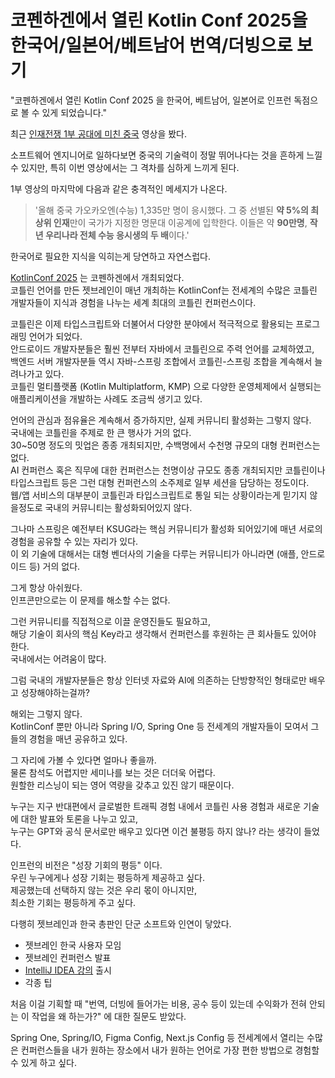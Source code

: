 # 코펜하겐에서 열린 Kotlin Conf 2025을 한국어/일본어/베트남어 번역/더빙으로 보기

"코펜하겐에서 열린 Kotlin Conf 2025 을 한국어, 베트남어, 일본어로 인프런 독점으로 볼 수 있게 되었습니다."  
  
최근 [인재전쟁 1부 공대에 미친 중국](https://www.youtube.com/watch?v=yE9-ENNbXsU) 영상을 봤다.  
  
소프트웨어 엔지니어로 일하다보면 중국의 기술력이 정말 뛰어나다는 것을 흔하게 느낄 수 있지만, 특히 이번 영상에서는 그 격차를 심하게 느끼게 된다.  

1부 영상의 마지막에 다음과 같은 충격적인 메세지가 나온다.  

> '올해 중국 가오카오엔(수능) 1,335만 명이 응시했다. 
그 중 선별된 **약 5%의 최상위 인재**만이 국가가 지정한 명문대 이공계에 입학한다.
이들은 약 **90만명**, 
**작년 우리나라 전체 수능 응시생의 두 배**이다.'

한국어로 필요한 지식을 익히는게 당연하고 자연스럽다.  



[KotlinConf 2025](https://kotlinconf.com/) 는 코펜하겐에서 개최되었다.  
코틀린 언어를 만든 젯브레인이 매년 개최하는 KotlinConf는 전세계의 수많은 코틀린 개발자들이 지식과 경험을 나누는 세계 최대의 코틀린 컨퍼런스이다.  
  
코틀린은 이제 타입스크립트와 더불어서 다양한 분야에서 적극적으로 활용되는 프로그래밍 언어가 되었다.  
안드로이드 개발자분들은 훨씬 전부터 자바에서 코틀린으로 주력 언어를 교체하였고,  
백엔드 서버 개발자분들 역시 자바-스프링 조합에서 코틀린-스프링 조합을 계속해서 늘려나가고 있다.  
코틀린 멀티플랫폼 (Kotlin Multiplatform, KMP) 으로 다양한 운영체제에서 실행되는 애플리케이션을 개발하는 사례도 조금씩 생기고 있다.  
  
언어의 관심과 점유율은 계속해서 증가하지만, 실제 커뮤니티 활성화는 그렇지 않다.  
국내에는 코틀린을 주제로 한 큰 행사가 거의 없다.  
30~50명 정도의 밋업은 종종 개최되지만, 수백명에서 수천명 규모의 대형 컨퍼런스는 없다.  
AI 컨퍼런스 혹은 직무에 대한 컨퍼런스는 천명이상 규모도 종종 개최되지만 코틀린이나 타입스크립트 등은 그런 대형 컨퍼런스의 소주제로 일부 세션을 담당하는 정도이다.  
웹/앱 서비스의 대부분이 코틀린과 타입스크립트로 통일 되는 상황이라는게 믿기지 않을정도로 국내의 커뮤니티는 활성화되어있지 않다.  
  
그나마 스프링은 예전부터 KSUG라는 핵심 커뮤니티가 활성화 되어있기에 매년 서로의 경험을 공유할 수 있는 자리가 있다.  
이 외 기술에 대해서는 대형 벤더사의 기술을 다루는 커뮤니티가 아니라면 (애플, 안드로이드 등) 거의 없다.  
  
그게 항상 아쉬웠다.  
인프콘만으로는 이 문제를 해소할 수는 없다.  

그런 커뮤니티를 직접적으로 이끌 운영진들도 필요하고,  
해당 기술이 회사의 핵심 Key라고 생각해서 컨퍼런스를 후원하는 큰 회사들도 있어야 한다.  
국내에서는 어려움이 많다.  
  
그럼 국내의 개발자분들은 항상 인터넷 자료와 AI에 의존하는 단방향적인 형태로만 배우고 성장해야하는걸까?  
  
해외는 그렇지 않다.  
KotlinConf 뿐만 아니라 Spring I/O, Spring One 등 전세계의 개발자들이 모여서 그들의 경험을 매년 공유하고 있다.  
  
그 자리에 가볼 수 있다면 얼마나 좋을까.  
물론 참석도 어렵지만 세미나를 보는 것은 더더욱 어렵다.  
원할한 리스닝이 되는 영어 역량을 갖추고 있진 않기 때문이다.  

누구는 지구 반대편에서 글로벌한 트래픽 경험 내에서 코틀린 사용 경험과 새로운 기술에 대한 발표와 토론을 나누고 있고,  
누구는 GPT와 공식 문서로만 배우고 있다면 이건 불평등 하지 않나? 라는 생각이 들었다.  
  
인프런의 비전은 "성장 기회의 평등" 이다.  
우린 누구에게나 성장 기회는 평등하게 제공하고 싶다.  
제공했는데 선택하지 않는 것은 우리 몫이 아니지만,  
최소한 기회는 평등하게 주고 싶다.  
  
다행히 젯브레인과 한국 총판인 단군 소프트와 인연이 닿았다.

- 젯브레인 한국 사용자 모임
- 젯브레인 컨퍼런스 발표
- [IntelliJ IDEA 강의](https://www.inflearn.com/course/intellij-guide?inst=241a0171) 출시
- 각종 팁


처음 이걸 기획할 때 "번역, 더빙에 들어가는 비용, 공수 등이 있는데 수익화가 전혀 안되는 이 작업을 왜 하는가?" 에 대한 질문도 받았다.  


Spring One, Spring/IO, Figma Config, Next.js Config 등 전세계에서 열리는 수많은 컨퍼런스들을 내가 원하는 장소에서 내가 원하는 언어로 가장 편한 방법으로 경험할 수 있게 하고 싶다.  
